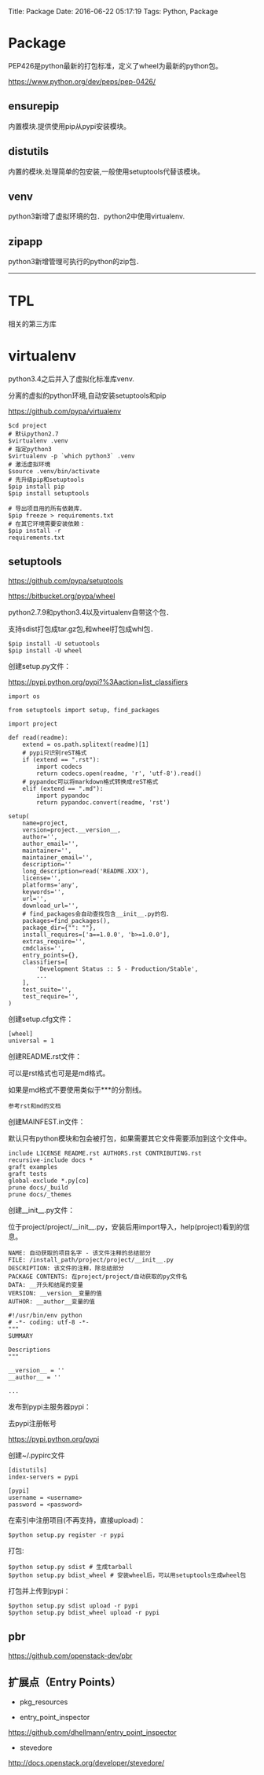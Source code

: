 Title: Package
Date: 2016-06-22 05:17:19
Tags: Python, Package



# Package

PEP426是python最新的打包标准，定义了wheel为最新的python包。

<https://www.python.org/dev/peps/pep-0426/>

## ensurepip

内置模块.提供使用pip从pypi安装模块。

## distutils

内置的模块.处理简单的包安装,一般使用setuptools代替该模块。

## venv

python3新增了虚拟环境的包．python2中使用virtualenv.

## zipapp

python3新增管理可执行的python的zip包．

***

# TPL

相关的第三方库

# virtualenv

python3.4之后并入了虚拟化标准库venv.

分离的虚拟的python环境,自动安装setuptools和pip

<https://github.com/pypa/virtualenv>

    $cd project
    # 默认python2.7
    $virtualenv .venv
    # 指定python3
    $virtualenv -p `which python3` .venv
    # 激活虚拟环境
    $source .venv/bin/activate
    # 先升级pip和setuptools
    $pip install pip
    $pip install setuptools

    # 导出项目用的所有依赖库．
    $pip freeze > requirements.txt
    # 在其它环境需要安装依赖：
    $pip install -r
    requirements.txt

## setuptools

<https://github.com/pypa/setuptools>

<https://bitbucket.org/pypa/wheel>

python2.7.9和python3.4以及virtualenv自带这个包．

支持sdist打包成tar.gz包,和wheel打包成whl包．

    $pip install -U setuotools
    $pip install -U wheel

创建setup.py文件：

<https://pypi.python.org/pypi?%3Aaction=list_classifiers>

    import os

    from setuptools import setup, find_packages

    import project

    def read(readme):
        extend = os.path.splitext(readme)[1]
        # pypi只识别reST格式
        if (extend == ".rst"):
            import codecs
            return codecs.open(readme, 'r', 'utf-8').read()
        # pypandoc可以将markdown格式转换成reST格式
        elif (extend == ".md"):
            import pypandoc
            return pypandoc.convert(readme, 'rst')

    setup(
        name=project,
        version=project.__version__,
        author='',
        author_email='',
        maintainer='',
        maintainer_email='',
        description=''
        long_description=read('README.XXX'),
        license='',
        platforms='any',
        keywords='',
        url='',
        download_url='',
        # find_packages会自动查找包含__init__.py的包．
        packages=find_packages(),
        package_dir={"": ""},
        install_requires=['a==1.0.0', 'b>=1.0.0'],
        extras_require='',
        cmdclass='',
        entry_points={},
        classifiers=[
            'Development Status :: 5 - Production/Stable',
            ...
        ],
        test_suite='',
        test_require='',
    )

创建setup.cfg文件：

    [wheel]
    universal = 1

创建README.rst文件：

可以是rst格式也可是是md格式。

如果是md格式不要使用类似于***的分割线。

    参考rst和md的文档

创建MAINFEST.in文件：

默认只有python模块和包会被打包，如果需要其它文件需要添加到这个文件中。

    include LICENSE README.rst AUTHORS.rst CONTRIBUTING.rst
    recursive-include docs *
    graft examples
    graft tests
    global-exclude *.py[co]
    prune docs/_build
    prune docs/_themes

创建\_\_init\_\_.py文件：

位于project/project/\_\_init\_\_.py，安装后用import导入，help(project)看到的信息。

    NAME: 自动获取的项目名字 - 该文件注释的总结部分
    FILE: /install_path/project/project/__init__.py
    DESCRIPTION: 该文件的注释，除总结部分
    PACKAGE CONTENTS: 在project/project/自动获取的py文件名
    DATA: __开头和结尾的变量
    VERSION: __version__变量的值
    AUTHOR: __author__变量的值

    #!/usr/bin/env python
    # -*- coding: utf-8 -*-
    """
    SUMMARY

    Descriptions
    """

    __version__ = ''
    __author__ = ''

    ...

发布到pypi主服务器pypi：

去pypi注册帐号

<https://pypi.python.org/pypi>

创建~/.pypirc文件

    [distutils]
    index-servers = pypi

    [pypi]
    username = <username>
    password = <password>

在索引中注册项目(不再支持，直接upload)：

    $python setup.py register -r pypi

打包:

    $python setup.py sdist # 生成tarball
    $python setup.py bdist_wheel # 安装wheel后，可以用setuptools生成wheel包

打包并上传到pypi：

    $python setup.py sdist upload -r pypi
    $python setup.py bdist_wheel upload -r pypi

## pbr

<https://github.com/openstack-dev/pbr>

## 扩展点（Entry Points）

* pkg_resources

* entry_point_inspector

<https://github.com/dhellmann/entry_point_inspector>

* stevedore

<http://docs.openstack.org/developer/stevedore/>
